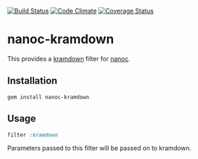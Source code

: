 [![Build Status](https://travis-ci.org/nanoc/nanoc-kramdown.png)](https://travis-ci.org/nanoc/nanoc-kramdown)
[![Code Climate](https://codeclimate.com/github/nanoc/nanoc-kramdown.png)](https://codeclimate.com/github/nanoc/nanoc-kramdown)
[![Coverage Status](https://coveralls.io/repos/nanoc/nanoc-kramdown/badge.png?branch=master)](https://coveralls.io/r/nanoc/nanoc-kramdown)

# nanoc-kramdown

This provides a [kramdown](http://kramdown.rubyforge.org/) filter for [nanoc](http://nanoc.ws).

## Installation

`gem install nanoc-kramdown`

## Usage

```ruby
filter :kramdown
```

Parameters passed to this filter will be passed on to kramdown.
